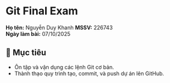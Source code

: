# Git Final Exam
**Họ tên:** Nguyễn Duy Khanh 
**MSSV:** 226743  
**Ngày làm bài:** 07/10/2025  

## 🎯 Mục tiêu
- Ôn tập và vận dụng các lệnh Git cơ bản.  
- Thành thạo quy trình tạo, commit, và push dự án lên GitHub.
